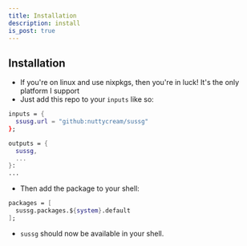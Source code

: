 ```yaml
---
title: Installation
description: install
is_post: true
---
```


## Installation

- If you're on linux and use nixpkgs, then you're in luck! It's the only
  platform I support
- Just add this repo to your `inputs` like so:

```nix
inputs = {
  ssusg.url = "github:nuttycream/sussg"
};

outputs = {
  sussg,
  ...
}: 
...
```

- Then add the package to your shell:

```nix
packages = [
  sussg.packages.${system}.default
];
```

- `sussg` should now be available in your shell.
